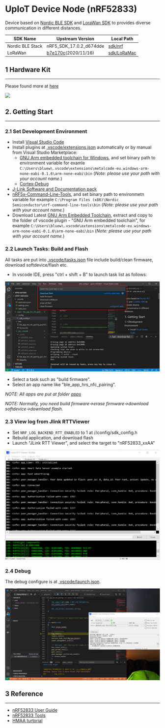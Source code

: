 # UpIoT Device Node (nRF52833)

Device based on [Nordic BLE SDK](./sdk/nrf) and [LoraWan SDK](./sdk/LoRaMac) to provides diverse communication in different distances.

| SDK Name | Upstream Version | Local Path |
| -------- | ---------------- | ---------- |
| Nordic BLE Stack | nRF5_SDK_17.0.2_d674dde | [sdk/nrf](./sdk/nrf) |
| LoRaWan | [b7e170c](https://github.com/Lora-net/LoRaMac-node/commit/b7e170c9036dbbf05b3a27d4364dd9576793d840)(2020/11/16) | [sdk/LoRaMac](./sdk/LoRaMac) |

## 1 Hardware Kit

---
Please found more at [here](docs/hardware.md)

![](https://www.cnx-software.com/wp-content/uploads/2019/10/nRF52833-DK.jpg)

## 2. Getting Start

----

### 2.1 Set Development Environment

- Install [Visual Studio Code](https://code.visualstudio.com/download)
- Install plugins at [.vscode/extensions.json](.vscode/extensions.json) automatically or by manual from Visual Studio Marketplace:
    - [GNU Arm embedded toolchain for Windows](https://marketplace.visualstudio.com/items?itemName=metalcode-eu.windows-arm-none-eabi), and set binary path to environment variable for examle `C:\Users\bluew\.vscode\extensions\metalcode-eu.windows-arm-none-eabi-0.1.6\arm-none-eabi\bin` (_Note: please use your path with your account name._)
    - [Cortex-Debug](https://marketplace.visualstudio.com/items?itemName=marus25.cortex-debug)
- [J-Link Software and Documentation pack](https://www.segger.com/downloads/jlink/#J-LinkSoftwareAndDocumentationPack)
- [nRF5x-Command-Line-Tools](https://www.nordicsemi.com/eng/nordic/Products/nRF52840/nRF5x-Command-Line-Tools-Win32/58850), and set binary path to environmetn variable for example `C:\Program Files (x86)\Nordic Semiconductor\nrf-command-line-tools\bin` (_Note: please use your path with your account name._)
- Download Latest [GNU Arm Embedded Toolchain](https://developer.arm.com/tools-and-software/open-source-software/developer-tools/gnu-toolchain/gnu-rm/downloads), extract and copy to the folder of vscode plugin - "GNU Arm embedded toolchain", for example `C:\Users\bluew\.vscode\extensions\metalcode-eu.windows-arm-none-eabi-0.1.6\arm-none-eabi\bin` (_Note: please use your path with your account name._)

### 2.2 Launch Tasks: Build and Flash

All tasks are put into [.vscode/tasks.json](.vscode/tasks.json) file include build/clean firmware, download softdevice/flash etc.

- In vscode IDE, press "ctrl + shift + B" to launch task list as follows:

![](docs/launch_tasks.png)

- Select a task such as "build firmware".
- Select an app name like "ble_app_hrs_nfc_pairing".

_NOTE: All apps are put at folder [apps](apps)_

_NOTE: Normally, you need build firmware->erase firmware->download softdevice->download flash._

### 2.3 View log from Jlink RTTViewer

- Set `NRF_LOG_BACKEND_RTT_ENABLED` to 1 at <apps>/<app>/config/sdk_config.h
- Rebuild application, and download flash
- Launch "JLink RTT Viewer", and select the target to "nRF52833_xxAA"

![](docs/use_rtt_logging.png)

### 2.4 Debug

The debug configure is at [.vscode/launch.json](.vscode/launch.json).

![](docs/debug_demo.png)
## 3 Reference

---

- [nRF52833 User Guide](https://infocenter.nordicsemi.com/index.jsp?topic=%2Fstruct_nrf52%2Fstruct%2Fnrf52833.html&cp=3_1)
- [nRF52833 Tools](https://infocenter.nordicsemi.com/index.jsp?topic=%2Fug_nrf52833_dk%2FUG%2Fnrf52833_DK%2FnRF52833_nordic_tools.html)
- [HMAA turtorial](https://github.com/lukejin-dev/HMAA/blob/master/doc/%E5%A6%82%E4%BD%95%E4%BD%BF%E7%94%A8Vscode%E5%BC%80%E5%8F%91%E8%B0%83%E8%AF%95nRF52832.md)